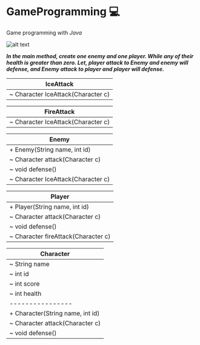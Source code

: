 # GameProgramming :computer:
Game programming with _Java_  


![alt text](https://img-a.udemycdn.com/course/750x422/2669808_fcbe.jpg)





***In the main method, create one enemy and one player. 
While any of their health is greater than zero. 
Let, player attack to Enemy and enemy will defense, 
and Enemy attack to player and player will defense.***


|   IceAttack   |
| ------------- |
| ~ Character IceAttack(Character c)     | 

|   FireAttack   |
| ------------- |
| ~ Character IceAttack(Character c)     | 


| Enemy       |                                                          
| ------------- |
| + Enemy(String name, int id)    | 
| ~ Character attack(Character c)  | 
| ~ void defense() | 
| ~ Character IceAttack(Character c)|

| Player      |                                                          
| ------------- |
| + Player(String name, int id)    | 
| ~ Character attack(Character c)  | 
| ~ void defense() | 
| ~ Character fireAttack(Character c)|

| Character      |                                                          
| ------------- |
| ~ String name  | 
| ~ int id     | 
| ~ int score     | 
| ~ int health   | 
|----------------|
| + Character(String name, int id)|
| ~ Character attack(Character c)  | 
| ~ void defense() | 
